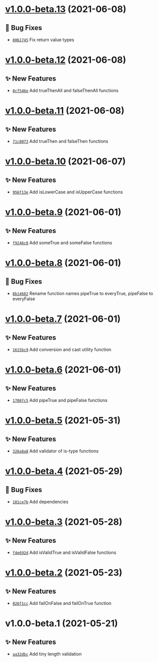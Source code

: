 # [v1.0.0-beta.13](https://github.com/TomokiMiyauci/is-valid/compare/v1.0.0-beta.12...v1.0.0-beta.13) (2021-06-08)

## 🐛 Bug Fixes
- [`8061745`](https://github.com/TomokiMiyauci/is-valid/commit/8061745)   Fix return value types

# [v1.0.0-beta.12](https://github.com/TomokiMiyauci/is-valid/compare/v1.0.0-beta.11...v1.0.0-beta.12) (2021-06-08)

## ✨ New Features
- [`0cf546e`](https://github.com/TomokiMiyauci/is-valid/commit/0cf546e)   Add trueThenAll and falseThenAll functions

# [v1.0.0-beta.11](https://github.com/TomokiMiyauci/is-valid/compare/v1.0.0-beta.10...v1.0.0-beta.11) (2021-06-08)

## ✨ New Features
- [`71c8073`](https://github.com/TomokiMiyauci/is-valid/commit/71c8073)   Add trueThen and falseThen functions

# [v1.0.0-beta.10](https://github.com/TomokiMiyauci/is-valid/compare/v1.0.0-beta.9...v1.0.0-beta.10) (2021-06-07)

## ✨ New Features
- [`956f13e`](https://github.com/TomokiMiyauci/is-valid/commit/956f13e)   Add isLowerCase and isUpperCase functions

# [v1.0.0-beta.9](https://github.com/TomokiMiyauci/is-valid/compare/v1.0.0-beta.8...v1.0.0-beta.9) (2021-06-01)

## ✨ New Features
- [`f9246c8`](https://github.com/TomokiMiyauci/is-valid/commit/f9246c8)   Add someTrue and someFalse functions

# [v1.0.0-beta.8](https://github.com/TomokiMiyauci/is-valid/compare/v1.0.0-beta.7...v1.0.0-beta.8) (2021-06-01)

## 🐛 Bug Fixes
- [`8b14682`](https://github.com/TomokiMiyauci/is-valid/commit/8b14682)   Rename function names pipeTrue to everyTrue, pipeFalse to everyFalse

# [v1.0.0-beta.7](https://github.com/TomokiMiyauci/is-valid/compare/v1.0.0-beta.6...v1.0.0-beta.7) (2021-06-01)

## ✨ New Features
- [`1615bc9`](https://github.com/TomokiMiyauci/is-valid/commit/1615bc9)   Add conversion and cast utility function

# [v1.0.0-beta.6](https://github.com/TomokiMiyauci/is-valid/compare/v1.0.0-beta.5...v1.0.0-beta.6) (2021-06-01)

## ✨ New Features
- [`1708fc5`](https://github.com/TomokiMiyauci/is-valid/commit/1708fc5)   Add pipeTrue and pipeFalse functions

# [v1.0.0-beta.5](https://github.com/TomokiMiyauci/is-valid/compare/v1.0.0-beta.4...v1.0.0-beta.5) (2021-05-31)

## ✨ New Features
- [`326a8a8`](https://github.com/TomokiMiyauci/is-valid/commit/326a8a8)   Add validator of is-type functions

# [v1.0.0-beta.4](https://github.com/TomokiMiyauci/is-valid/compare/v1.0.0-beta.3...v1.0.0-beta.4) (2021-05-29)

## 🐛 Bug Fixes
- [`181ce7b`](https://github.com/TomokiMiyauci/is-valid/commit/181ce7b)   Add dependencies

# [v1.0.0-beta.3](https://github.com/TomokiMiyauci/is-valid/compare/v1.0.0-beta.2...v1.0.0-beta.3) (2021-05-28)

## ✨ New Features
- [`f4e692d`](https://github.com/TomokiMiyauci/is-valid/commit/f4e692d)   Add isValidTrue and isValidFalse functions

# [v1.0.0-beta.2](https://github.com/TomokiMiyauci/is-valid/compare/v1.0.0-beta.1...v1.0.0-beta.2) (2021-05-23)

## ✨ New Features
- [`026f1cc`](https://github.com/TomokiMiyauci/is-valid/commit/026f1cc)   Add failOnFalse and failOnTrue function

# v1.0.0-beta.1 (2021-05-21)

## ✨ New Features
- [`aa32dbc`](https://github.com/TomokiMiyauci/is-valid/commit/aa32dbc)   Add tiny length validation
